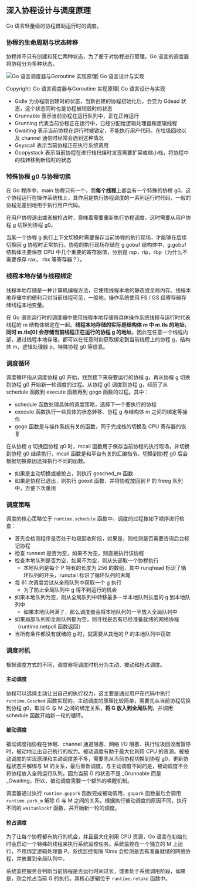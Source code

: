 深入协程设计与调度原理
-----------------------------------

Go 语言轻量级的协程借助运行时的调度。



### 协程的生命周期与状态转移

协程并不只有创建和死亡两种状态，为了便于对协程进行管理，Go 语言的调度器将协程分为多种状态。

![Go 语言调度器与Goroutine 实现原理| Go 语言设计与实现](./goroutine-states.png)

Copyright: Go 语言调度器与Goroutine 实现原理| Go 语言设计与实现

* Gidle 为协程刚创建时的状态，当新创建的协程初始化后，会变为 Gdead 状态，这个状态同时也是协程被销毁时的状态
* Grunnable 表示当前协程在运行队列中，正在正待运行
* Grunning 代表当前协程正在运行中，已经分配给逻辑处理器和逻辑线程
* Gwaiting 表示当前协程在运行时被锁定，不能执行用户代码。在垃圾回收以及 channel 通信时经常会遇到这种情况
* Gsyscall 表示当前协程正在执行系统调用
* Gcopystack 表示当前协程在进行栈扫描时发现需要扩容或缩小栈，将协程中的栈转移到新栈时的状态



### 特殊协程 g0 与协程切换

在 Go 程序中，main 协程只有一个，而**每个线程**上都会有一个特殊的协程 g0。这个协程运行在操作系统栈上，其作用是执行协程调度的一系列运行时代码，一般的协程无差别地用于执行用户代码。

在用户协程退出或者被抢占时，意味着需要重新执行协程调度，这时需要从用户协程 g 切换到协程 g0。

当某一个协程 g 执行上下文切换时需要保存当前协程的执行现场，才能够在后续切换回 g 协程时正常执行。协程的执行现场存储在 g.gobuf 结构体中，g.gobuf 结构体主要保存 CPU 中几个重要的寄存器值，分别是 rsp，rip，rbp（为什么不需要保存 rax， rbx 等寄存器？）。



### 线程本地存储与线程绑定

线程本地存储是一种计算机编程方法，它使用线程本地的静态或全局内存。线程本地存储中的便利只对当前线程可见，一般地，操作系统使用 FS / GS 段寄存器存储线程本地变量。

在 Go 语言运行时的调度器中使用线程本地存储将具体操作系统线程与运行时代表线程的 m 结构体绑定在一起。**线程本地存储的实际是结构体 m 中 m.tls 的地址**，**同时 m.tls[0] 会存储当前线程正在运行的协程 g 的地址**。因此在任意一个线程内部，通过线程本地存储，都可以在任意时刻获取绑定到当前线程上的协程 g，结构体 m，逻辑处理器 p，特殊协程 g0 等信息。



### 调度循环

调度循环指从调度协程 g0 开始，找到接下来将要运行的协程 g，再从协程 g 切换到协程 g0 开始新一轮调度的过程。从协程 g0 调度到协程 g，经历了从 schedule 函数到 execute 函数再到 gogo 函数的过程。其中：

* schedule 函数处理具体的调度策略，选择下一个要执行的协程
* execute 函数执行一些具体的状态转移、协程 g 与结构体 m 之间的绑定等操作
* gogo 函数是与操作系统有关的函数，同于完成栈的切换及 CPU 寄存器的恢复

在从协程 g 切换回协程 g0 时，mcall 函数用于保存当前协程的执行现场，并切换到协程 g0 继续执行，mcall 函数是和平台有关的汇编指令。切换到协程 g0 后会根据切换原因选择执行不同的函数。

* 如果是主动切换或被抢占，则执行 gosched_m 函数
* 如果是协程已退出，则执行 goexit 函数，并将协程放回到 P 的 freeg 队列中，方便下次重用



### 调度策略

调度的核心策略位于 `runtime.schedule` 函数中，调度的过程按如下顺序进行检查：

* 首先会检测程序是否处于垃圾回收阶段，如果是，则检测是否需要咨询后台标记协程
* 检查 runnext 是否为空，如果不为空，则直接执行该协程
* 检查本地队列是否为空，如果不为空，则从头部取一个协程执行
  * 本地队列是每个 P 特有的长度为 256 的数组，其中 runqhead 标识了循环队列的开头，runqtail 标识了循环队列的末尾
* 每 61 次调度尝试从全局队列中获取一个 g 执行
  * 为了防止全局队列中 g 得不到运行的机会
* 如果本地队列为空，则从全局队列中转移最多一半本地队列长度的 g 到本地队列中
  * 如果本地队列满了，那么调度器会将本地队列的一半放入全局队列中
* 如果局部队列和全局队列都为空，则寻找是否有已经准备就绪的网络协程（runtime.netpoll 函数返回）
* 当所有条件都没有就绪的 g 时，就需要从其他的 P 的本地队列中窃取



### 调度时机

根据调度方式的不同，调度器将调度时机分为主动、被动和抢占调度。



#### 主动调度

协程可以选择主动让出自己的执行权力，这主要是通过用户在代码中执行 `runtime.Gosched` 函数实现的。主动调度的原理比较简单，需要先从当前协程切换到协程 g0，取消 G 与 M 之间的绑定关系，**将 G 放入到全局队列**，并调用 schedule 函数开始新一轮的循环。



#### 被动调度

被动调度指协程在休眠、channel 通道阻塞、网络 I/O 阻塞、执行垃圾回收而暂停时，被动地让出自己执行的权力。被动调度有助于最大化利用 CPU 的资源。被被动调度的实现原理和主动调度差不多，需要先从当前协程切换到协程 g0，更新协程状态并解绑与 M 的关系，最后重新调度。与主动调度不同的是，被动调度不会将协程放入全局运行队列，因为当前 G 的状态不是 _Grunnable 而是 _Gwaiting，所以，被动调度需要一个额外的唤醒机制。

调度器通过执行 `runtime.gopark` 函数完成被动调用，`gopark` 函数最后会调用 `runtime.park_m` 解除 G 与 M 之间的关系，根据执行被动调度的原因不同，执行不同的 `waitunlockf` 函数，并开始新一轮的调度。



#### 抢占调度

为了让每个协程都有执行的机会，并且最大化利用 CPU 资源，Go 语言在初始化时会启动一个特殊的线程来执行系统监控任务。系统监控在一个独立的 M 上运行，不用绑定逻辑处理器 P。系统监控每隔 10ms 会检测是否有准备就绪的网络协程，并放置到全局队列中。

系统监控服务会判断当前协程是否运行时间过长，或者处于系统调用阶段，如果是，则会抢占当前 G 的执行。其核心逻辑位于 `runtime.retake` 函数中。
